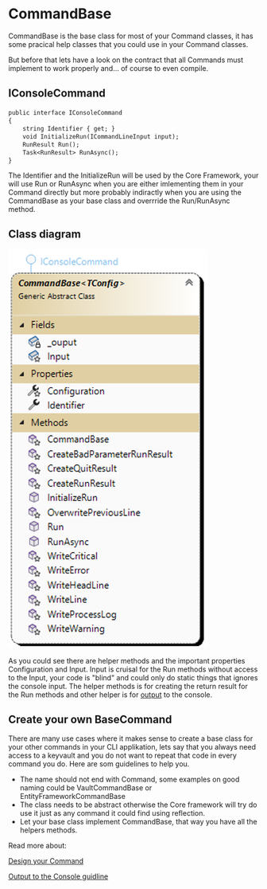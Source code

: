 # CommandBase

CommandBase is the base class for most of your Command classes, it has some pracical help classes that you could use in your Command classes.

But before that lets have a look on the contract that all Commands must implement to work properly and... of course to even compile.

## IConsoleCommand
```
public interface IConsoleCommand
{
    string Identifier { get; }
    void InitializeRun(ICommandLineInput input);
    RunResult Run();
    Task<RunResult> RunAsync();
}
```
The Identifier and the InitializeRun will be used by the Core Framework, your will use Run or RunAsync when you are either imlementing them in your Command directly but more probably indiractly when you are using the CommandBase as your base class and overrride the Run/RunAsync method.

## Class diagram
![Alt text](images/CommandBase.png?raw=true "Command Base")

As you could see there are helper methods and the important properties Configuration and Input. Input is cruisal for the Run methods without access to the Input, your code is "blind" and could only do static things that ignores the console input. The helper methods is for creating the return result for the Run methods and other helper is for [output](ConsoleOutput.md) to the console.

## Create your own BaseCommand

There are many use cases where it makes sense to create a base class for your other commands in your CLI applikation, lets say that you always need access to a keyvault and you do not want to repeat that code in every command you do. Here are som guidelines to help you.
 - The name should not end with Command, some examples on good naming could be VaultCommandBase or EntityFrameworkCommandBase
 - The class needs to be abstract otherwise the Core framework will try do use it just as any command it could find using reflection.
 - Let your base class implement CommandBase, that way you have all the helpers methods.

 Read more about:

[Design your Command](Design_command.md)

[Output to the Console guidline](ConsoleService.md)